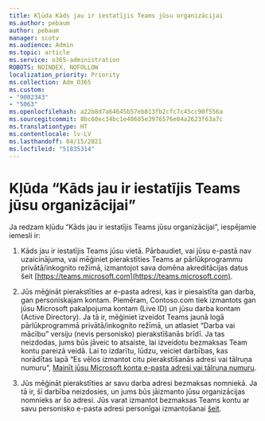 ```yaml
---
title: Kļūda Kāds jau ir iestatījis Teams jūsu organizācijai
ms.author: pebaum
author: pebaum
manager: scotv
ms.audience: Admin
ms.topic: article
ms.service: o365-administration
ROBOTS: NOINDEX, NOFOLLOW
localization_priority: Priority
ms.collection: Adm_O365
ms.custom:
- "9002343"
- "5063"
ms.openlocfilehash: a22b8d7a64645b57eb813fb2cfc7c45cc90f556a
ms.sourcegitcommit: 8bc60ec34bc1e40685e3976576e04a2623f63a7c
ms.translationtype: HT
ms.contentlocale: lv-LV
ms.lasthandoff: 04/15/2021
ms.locfileid: "51835314"
---
```

# <a name="someone-has-already-set-up-teams-for-your-organization-error"></a>Kļūda “Kāds jau ir iestatījis Teams jūsu organizācijai”

Ja redzam kļūdu “Kāds jau ir iestatījis Teams jūsu organizācijai”, iespējamie iemesli ir:

1. Kāds jau ir iestatījis Teams jūsu vietā. Pārbaudiet, vai jūsu e-pastā nav uzaicinājuma, vai mēģiniet pierakstīties Teams ar pārlūkprogrammu privātā/inkognito režīmā, izmantojot sava domēna akreditācijas datus šeit [https://teams.microsoft.com](https://teams.microsoft.com).

2. Jūs mēģināt pierakstīties ar e-pasta adresi, kas ir piesaistīta gan darba, gan personiskajam kontam. Piemēram, Contoso.com tiek izmantots gan jūsu Microsoft pakalpojuma kontam (Live ID) un jūsu darba kontam (Active Directory). Ja tā ir, mēģiniet izveidot Teams jaunā logā pārlūkprogrammā privātā/inkognito režīmā, un atlasiet “Darba vai mācību” versiju (nevis personisko) pierakstīšanās brīdī.  Ja tas neizdodas, jums būs jāveic to atsaiste, lai izveidotu bezmaksas Team kontu pareizā veidā. Lai to izdarītu, lūdzu, veiciet darbības, kas norādītas lapā “Es vēlos izmantot citu pierakstīšanās adresi vai tālruņa numuru”, [Mainīt jūsu Microsoft konta e-pasta adresi vai tālruņa numuru](https://support.microsoft.com/help/12407).

3. Jūs mēģināt pierakstīties ar savu darba adresi bezmaksas nomniekā. Ja tā ir, šī darbība neizdosies, un jums būs jāizmanto jūsu organizācijas nomnieks ar šo adresi. Jūs varat izmantot bezmaksas Teams kontu ar savu personisko e-pasta adresi personīgai izmantošanai [šeit](https://products.office.com/microsoft-teams/group-chat-software).
